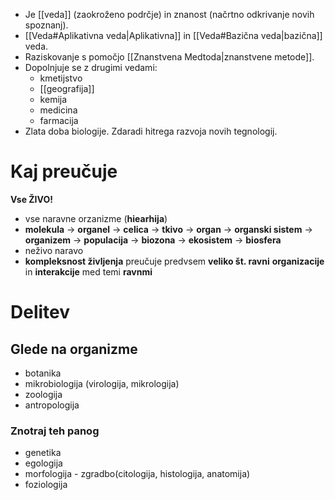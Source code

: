 - Je [[veda]] (zaokroženo podrčje) in znanost (načrtno odkrivanje novih spoznanj).
- [[Veda#Aplikativna veda|Aplikativna]] in [[Veda#Bazična veda|bazična]] veda.
- Raziskovanje s pomočjo [[Znanstvena Medtoda|znanstvene metode]].
- Dopolnjuje se z drugimi vedami:
	- kmetijstvo
	- [[geografija]]
	- kemija
	- medicina
	- farmacija
- Zlata doba biologije. Zdaradi hitrega razvoja novih tegnologij.
# Kaj preučuje
**Vse ŽIVO!**
- vse naravne orzanizme (**hiearhija**)
- **molekula** -> **organel** -> **celica** -> **tkivo** -> **organ** -> **organski sistem** -> **organizem** -> **populacija** -> **biozona** -> **ekosistem** -> **biosfera**
- neživo naravo
- **kompleksnost življenja** preučuje predvsem **veliko št. ravni** **organizacije** in **interakcije** med temi **ravnmi**
# Delitev
## Glede na organizme
- botanika 
- mikrobiologija (virologija, mikrologija)
- zoologija
- antropologija
### Znotraj teh panog
- genetika
- egologija
- morfologija - zgradbo(citologija, histologija, anatomija)
- foziologija
